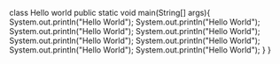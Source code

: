 class Hello world
public static void main(String[] args){
System.out.println("Hello World");
System.out.println("Hello World");
System.out.println("Hello World");
System.out.println("Hello World");
System.out.println("Hello World");
System.out.println("Hello World");
System.out.println("Hello World");
System.out.println("Hello World");
      }
}

<!---
niranjansomasundaram/niranjansomasundaram is a ✨ special ✨ repository because its `README.md` (this file) appears on your GitHub profile.
You can click the Preview link to take a look at your changes.
--->
